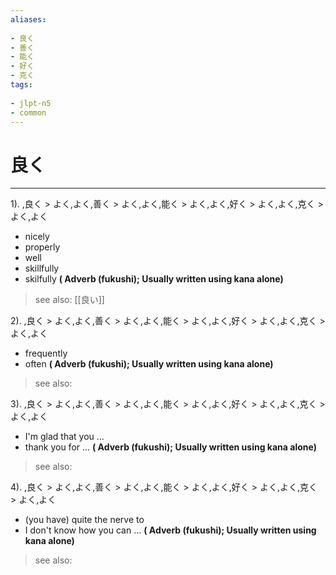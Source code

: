 ```yaml
---
aliases:
    
- 良く
- 善く
- 能く
- 好く
- 克く
tags:
    
- jlpt-n5
- common
---
```


# 良く
---
1).
,良く > よく,よく,善く > よく,よく,能く > よく,よく,好く > よく,よく,克く > よく,よく

- nicely
- properly
- well
- skillfully
- skilfully
**( Adverb (fukushi); Usually written using kana alone)**
> see also:  [[良い]]
            
2).
,良く > よく,よく,善く > よく,よく,能く > よく,よく,好く > よく,よく,克く > よく,よく

- frequently
- often
**( Adverb (fukushi); Usually written using kana alone)**
> see also: 
            
3).
,良く > よく,よく,善く > よく,よく,能く > よく,よく,好く > よく,よく,克く > よく,よく

- I'm glad that you ...
- thank you for ...
**( Adverb (fukushi); Usually written using kana alone)**
> see also: 
            
4).
,良く > よく,よく,善く > よく,よく,能く > よく,よく,好く > よく,よく,克く > よく,よく

- (you have) quite the nerve to
- I don't know how you can ...
**( Adverb (fukushi); Usually written using kana alone)**
> see also: 
            